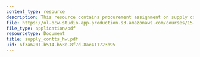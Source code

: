 ```yaml
---
content_type: resource
description: This resource contains procurement assignment on supply contract.
file: https://ol-ocw-studio-app-production.s3.amazonaws.com/courses/15-763j-manufacturing-system-and-supply-chain-design-spring-2005/6f3a6201b514b53e8f7d8ae411723b95_supply_contts_hw.pdf
file_type: application/pdf
resourcetype: Document
title: supply_contts_hw.pdf
uid: 6f3a6201-b514-b53e-8f7d-8ae411723b95
---
```

